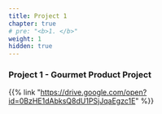```yaml
---
title: Project 1    
chapter: true
# pre: "<b>1. </b>"
weight: 1
hidden: true
---
```


### Project 1 - Gourmet Product Project

{{% link "https://drive.google.com/open?id=0BzHE1dAbksQ8dU1PSjJqaEgzc1E" %}}
